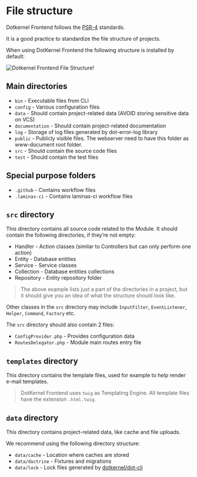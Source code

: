 # File structure

Dotkernel Frontend follows the <a href="https://www.php-fig.org/psr/psr-4/" target="_blank">PSR-4</a> standards.

It is a good practice to standardize the file structure of projects.

When using DotKernel Frontend the following structure is installed by default:

![Dotkernel Frontend File Structure!](https://docs.dotkernel.org/img/frontend/file-structure-dk-frontend.png)

## Main directories

* `bin` - Executable files from CLI
* `config` - Various configuration files
* `data` - Should contain project-related data (AVOID storing sensitive data on VCS)
* `documentation` - Should contain project-related documentation
* `log` - Storage of log files generated by dot-error-log library
* `public` - Publicly visible files. The webserver need to have this folder as www-document root folder.
* `src` - Should contain the source code files
* `test` - Should contain the test files

## Special purpose folders

* `.github`  - Contains workflow files
* `.laminas-ci` - Contains laminas-ci workflow files

## `src` directory

This directory contains all source code related to the Module.
It should contain the following directories, if they’re not empty:

* Handler - Action classes (similar to Controllers but can only perform one action)
* Entity - Database entities
* Service - Service classes
* Collection - Database entities collections
* Repository - Entity repository folder

> The above example lists just a part of the directories in a project, but it should give you an idea of what the structure should look like.

Other classes in the `src` directory may include `InputFilter`, `EventListener`, `Helper`, `Command`, `Factory` etc.

The `src` directory should also contain 2 files:

* `ConfigProvider.php` - Provides configuration data
* `RoutesDelegator.php` - Module main routes entry file

## `templates` directory

This directory contains the template files, used for example to help render e-mail templates.

> DotKernel Frontend uses `twig` as Templating Engine.
> All template files have the extension `.html.twig`.

## `data` directory

This directory contains project-related data, like cache and file uploads.

We recommend using the following directory structure:

* `data/cache` - Location where caches are stored
* `data/doctrine` - Fixtures and migrations
* `data/lock` - Lock files generated by [dotkernel/dot-cli](https://docs.dotkernel.org/dot-cli/v3/lock-files/)
